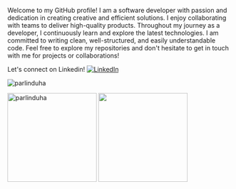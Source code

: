 Welcome to my GitHub profile! I am a software developer with passion and dedication in creating creative and efficient solutions. I enjoy collaborating with teams to deliver high-quality products. Throughout my journey as a developer, I continuously learn and explore the latest technologies. I am committed to writing clean, well-structured, and easily understandable code. Feel free to explore my repositories and don't hesitate to get in touch with me for projects or collaborations!

Let's connect on Linkedin! [![LinkedIn](https://img.shields.io/badge/LinkedIn-0A66C2?style=for-the-badge&logo=linkedin&logoColor=white)](https://www.linkedin.com/in/perlindungan-duha-79466a154/)

 
<p align="left"> <img src="https://komarev.com/ghpvc/?username=parlinduha&label=Profile%20views&color=0e75b6&style=flat" alt="parlinduha" /> </p>



<p>
    <img src="https://github-readme-stats.vercel.app/api?username=parlinduha&show_icons=true&include_all_commits=true&count_private=true&theme=blue-green" alt="parlinduha" height="200" />
   <img src="https://github-readme-stats.vercel.app/api/top-langs/?username=parlinduha&theme=blue-green&layout=compact)](https://github.com/parlinduha/github-readme-stats"  height="200" />
</p>






